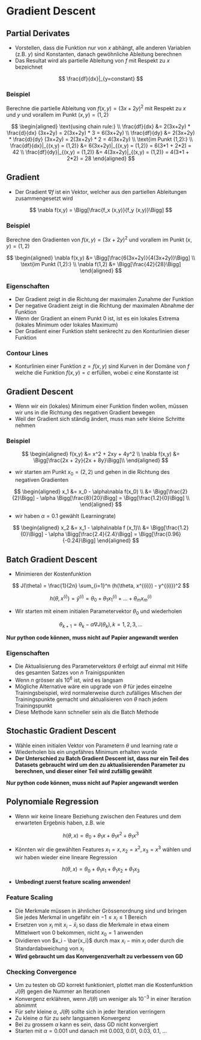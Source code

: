 # Gradient Descent


## Partial Derivates

- Vorstellen, dass die Funktion nur von $x$ abhängt, alle anderen Variablen (z.B. $y$) sind Konstanten, danach gewöhnliche Ableitung berechnen
- Das Resultat wird als partielle Ableitung von $f$ mit Respekt zu $x$ bezeichnet

$$ \frac{df}{dx}|_{y=constant} $$

### Beispiel

Berechne die partielle Ableitung von $f(x,y) = (3x + 2y)^2$ mit Respekt zu $x$ und $y$ und vorallem im Punkt $(x,y) = (1,2)$

$$
\begin{aligned}
    \text{using chain rule:} \\
    \frac{df}{dx} &= 2(3x+2y) * \frac{d}{dx} (3x+2y) = 2(3x+2y) * 3 = 6(3x+2y) \\
    \frac{df}{dy} &= 2(3x+2y) * \frac{d}{dy} (3x+2y) = 2(3x+2y) * 2 = 4(3x+2y) \\
    \text{im Punkt (1,2):} \\
    \frac{df}{dx}|_{(x,y) = (1,2)} &= 6(3x+2y)|_{(x,y) = (1,2)} = 6(3*1 + 2*2) = 42 \\
    \frac{df}{dy}|_{(x,y) = (1,2)} &= 4(3x+2y)|_{(x,y) = (1,2)} = 4(3*1 + 2*2) = 28
\end{aligned}
 $$

## Gradient

- Der Gradient $\nabla f$ ist ein Vektor, welcher aus den partiellen Ableitungen zusammengesetzt wird

$$ \nabla f(x,y) = \Bigg[\frac{f_x (x,y)}{f_y (x,y)}\Bigg] $$

### Beispiel

Berechne den Gradienten von $f(x,y) = (3x + 2y)^2$ und vorallem im Punkt $(x,y) = (1,2)$

$$
\begin{aligned}
    \nabla f(x,y) &= \Bigg[\frac{6(3x+2y)}{4(3x+2y)}\Bigg] \\
    \text{im Punkt (1,2):} \\
    \nabla f(1,2) &= \Bigg[\frac{42}{28}\Bigg]
\end{aligned}
$$

### Eigenschaften

- Der Gradient zeigt in die Richtung der maximalen Zunahme der Funktion
- Der negative Gradient zeigt in die Richtung der maximalen Abnahme der Funktion
- Wenn der Gradient an einem Punkt 0 ist, ist es ein lokales Extrema (lokales Minimum oder lokales Maximum)
- Der Gradient einer Funktion steht senkrecht zu den Konturlinien dieser Funktion

### Contour Lines

- Konturlinien einer Funktion $z = f(x,y)$ sind Kurven in der Domäne von $f$ welche die Funktion $f(x,y) = c$ erfüllen, wobei $c$ eine Konstante ist

## Gradient Descent

- Wenn wir ein (lokales) Minimum einer Funktion finden wollen, müssen wir uns in die Richtung des negativen Gradient bewegen
- Weil der Gradient sich ständig ändert, muss man sehr kleine Schritte nehmen

### Beispiel

$$
\begin{aligned}
    f(x,y) &= x^2 + 2xy + 4y^2 \\
    \nabla f(x,y) &= \Bigg[\frac{2x + 2y}{2x + 8y}\Bigg]\\
\end{aligned}
$$

- wir starten am Punkt $x_0 = (2,2)$ und gehen in die Richtung des negativen Gradienten

$$
\begin{aligned}
    x_1 &= x_0 - \alpha\nabla f(x_0) \\
    &= \Bigg[\frac{2}{2}\Bigg] - \alpha \Bigg[\frac{8}{20}\Bigg] = \Bigg[\frac{1.2}{0}\Bigg] \\
\end{aligned}
$$

- wir haben $\alpha = 0.1$ gewählt (Learningrate)

$$
\begin{aligned}
    x_2 &= x_1 - \alpha\nabla f (x_1)\\
    &= \Bigg[\frac{1.2}{0}\Bigg] - \alpha \Bigg[\frac{2.4}{2.4}\Bigg] = \Bigg[\frac{0.96}{-0.24}\Bigg]
\end{aligned}
$$

## Batch Gradient Descent

- Minimieren der Kostenfunktion

$$ J(\theta) = \frac{1}{2n} \sum_{i=1}^n (h(\theta, x^{(i)}) - y^{(i)})^2 $$

$$ h(\theta, x^{(i)}) = \hat{y}^{(i)} = \theta_0 + \theta_1x_1^{(i)} + ... + \theta_mx_m^{(i)} $$

- Wir starten mit einem initialen Parametervektor $\theta_0$ und wiederholen

$$ \theta_{k+1} = \theta_k - \alpha\nabla J(\theta_k), k = 1,2,3,... $$

**Nur python code können, muss nicht auf Papier angewandt werden**

### Eigenschaften

- Die Aktualisierung des Parametervektors $\theta$ erfolgt auf einmal mit Hilfe des gesamten Satzes von $n$ Trainigspunkten
- Wenn $n$ grösser als $10^6$ ist, wird es langsam
- Mögliche Alternative wäre ein upgrade von $\theta$ für jedes einzelne Trainingsbeispiel, wird normalerweise durch zufälliges Mischen der Trainingspunkte gemacht und aktualisieren von $\theta$ nach jedem Trainingspunkt
- Diese Methode kann schneller sein als die Batch Methode

## Stochastic Gradient Descent

- Wähle einen initialen Vektor von Parametern $\theta$ und learning rate $\alpha$
- Wiederholen bis ein ungefähres Minimum erhalten wurde
- **Der Unterschied zu Batch Gradient Descent ist, dass nur ein Teil des Datasets gebraucht wird um den zu aktualisierenden Parameter zu berechnen, und dieser einer Teil wird zufällig gewählt**

**Nur python code können, muss nicht auf Papier angewandt werden**

## Polynomiale Regression

- Wenn wir keine lineare Beziehung zwischen den Features und dem erwarteten Ergebnis haben, z.B. wie

$$ h(\theta,x) = \theta_0 + \theta_1x + \theta_1x^2 + \theta_1x^3 $$

- Könnten wir die gewählten Features $x_1 = x, x_2 = x^2, x_3 = x^3$ wählen und wir haben wieder eine lineare Regression

$$ h(\theta,x) = \theta_0 + \theta_1x_1 + \theta_1x_2 + \theta_1x_3 $$

- **Umbedingt zuerst feature scaling anwenden!**

### Feature Scaling

- Die Merkmale müssen in ähnlicher Grössenordnung sind und bringen Sie jedes Merkmal in ungefähr ein $-1 \leq x_i \leq 1$ Bereich
- Ersetzen von $x_i$ mit $x_i - \bar{x}_i$ so dass die Merkmale in etwa einem Mittelwert von 0 bekommen, nicht $x_0 = 1$ anwenden
- Dividieren von $x_i - \bar{x_i}$ durch $\text{max } x_i - \text{min } x_i$ oder durch die Standardabweichung von $x_i$
- **Wird gebraucht um das Konvergenzverhalt zu verbessern von GD**

### Checking Convergence

- Um zu testen ob GD korrekt funktioniert, plottet man die Kostenfunktion $J(\theta)$ gegen die Nummer an Iterationen
- Konvergenz erklähren, wenn $J(\theta)$ um weniger als $10^{-3}$ in einer Iteration abnimmt
- Für sehr kleine $\alpha$, $J(\theta)$ sollte sich in jeder Iteration verringern
- Zu kleine $\alpha$ für zu sehr langsamen Konvergenz
- Bei zu grossem $\alpha$ kann es sein, dass GD nicht konvergiert
- Starten mit $\alpha = 0.001$ und danach mit 0.003, 0.01, 0.03, 0.1, ...
